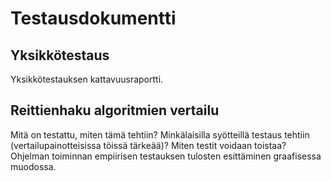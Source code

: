 # Testausdokumentti 

## Yksikkötestaus

Yksikkötestauksen kattavuusraportti.


##  Reittienhaku algoritmien vertailu

Mitä on testattu, miten tämä tehtiin?
Minkälaisilla syötteillä testaus tehtiin (vertailupainotteisissa töissä tärkeää)?
Miten testit voidaan toistaa?
Ohjelman toiminnan empiirisen testauksen tulosten esittäminen graafisessa muodossa.